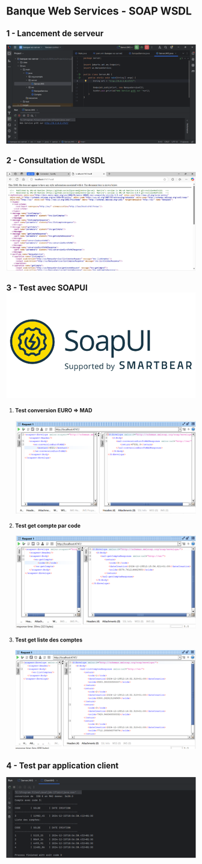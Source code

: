 # Banque Web Services - SOAP WSDL

## 1 - Lancement de serveur
![Lancement de serveur](captures/1_server_run.png)

## 2 - Consultation de WSDL
![Consultation WSDL](captures/2_consulter_WSDL.png)

## 3 - Test avec SOAPUI ![SOAPUI Logo](captures/soapui-logo.png)

1. #### Test conversion EURO => MAD
   ![Test conversion EURO => MAD](captures/3_test_conversion_withSOAPUI.png)

2. #### Test get compte par code
   ![Test get compte par code](captures/4_test_getCompte_withSOAPUI.png)

3. #### Test get liste des comptes
   ![Test get liste des comptes](captures/5_test_getComptesList_withSOAPUI.png)

## 4 - Test par application client
![Test par application client](captures/6_client_impl.png)
